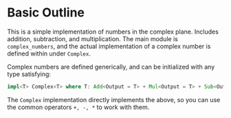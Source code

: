 # Basic Outline
This is a simple implementation of numbers in the complex plane. Includes addition, subtraction, and multiplication. The main module is `complex_numbers`, and the actual implementation of a complex number is defined within under `Complex`.

Complex numbers are defined generically, and can be initialized with any type satisfying:

```rust
impl<T> Complex<T> where T: Add<Output = T> + Mul<Output = T> + Sub<Output = T> + Clone + Default
```

The `Complex` implementation directly implements the above, so you can use the common operators `+, -, *` to work with them.